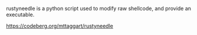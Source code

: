 rustyneedle is a python script used to modify raw shellcode, and provide an executable.

https://codeberg.org/mttaggart/rustyneedle
